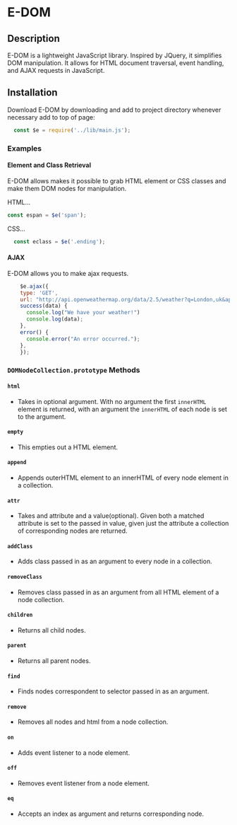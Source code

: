 # E-DOM

## Description

E-DOM is a lightweight JavaScript library. Inspired by JQuery, it simplifies DOM manipulation. It allows for HTML document traversal, event handling, and AJAX requests in JavaScript.

## Installation

Download E-DOM by downloading and add to project directory whenever necessary add to top of page:

``` javascript
  const $e = require('../lib/main.js');
```

### Examples

#### Element and Class Retrieval

E-DOM allows makes it possible to grab HTML element or CSS classes and make them DOM nodes for manipulation.

HTML...

``` javascript
const espan = $e('span');
```

CSS...

``` javascript
  const eclass = $e('.ending');
```

#### AJAX

E-DOM allows you to make ajax requests.

``` javascript
    $e.ajax({
    type: 'GET',
    url: "http://api.openweathermap.org/data/2.5/weather?q=London,uk&appid=bcb83c4b54aee8418983c2aff3073b3b",
    success(data) {
      console.log("We have your weather!")
      console.log(data);
    },
    error() {
      console.error("An error occurred.");
    },
    });
```

### `DOMNodeCollection.prototype` Methods

#### `html`
* Takes in optional argument. With no argument the first `innerHTML` element is returned, with an argument the `innerHTML` of each node is set to the argument.

#### `empty`
* This empties out a HTML element.

#### `append`
* Appends outerHTML element to an innerHTML of every node element in a collection.

#### `attr`
* Takes and attribute and a value(optional). Given both a matched attribute is set to the passed in value, given just the attribute a collection of corresponding nodes are returned.

#### `addClass`
* Adds class passed in as an argument to every node in a collection.

#### `removeClass`
* Removes class passed in as an argument from all HTML element of a node collection.

#### `children`
* Returns all child nodes.

#### `parent`
* Returns all parent nodes.

#### `find`
* Finds nodes correspondent to selector passed in as an argument.

#### `remove`
* Removes all nodes and html from a node collection.

#### `on`
* Adds event listener to a node element.
#### `off`
* Removes event listener from a node element.

#### `eq`
* Accepts an index as argument and returns corresponding node.
